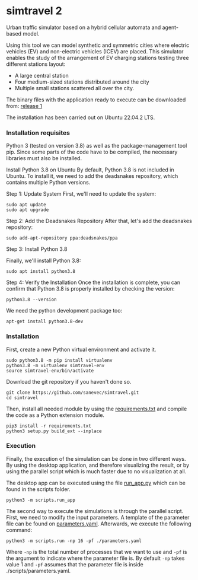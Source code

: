 # simtravel 2
Urban traffic simulator based on a hybrid cellular automata and agent-based model.

Using this tool we can model synthetic and symmetric cities where electric vehicles (EV) and non-electric vehicles (ICEV) are placed. This simulator enables the study of the arrangement of EV charging stations testing three different stations layout:

* A large central station
* Four medium-sized stations distributed around the city
* Multiple small stations scattered all over the city.

The binary files with the application ready to execute can be downloaded from: [release 1](https://github.com/amarogs/simtravel/releases/tag/1.0)

The installation has been carried out on Ubuntu 22.04.2 LTS.

### Installation requisites
Python 3 (tested on version 3.8) as well as the package-management tool pip. Since some parts of the code have to be compiled, the necessary libraries must also be installed.

Install Python 3.8 on Ubuntu
By default, Python 3.8 is not included in Ubuntu. To install it, we need to add the deadsnakes repository, which contains multiple Python versions.

Step 1: Update System
First, we'll need to update the system:

```
sudo apt update
sudo apt upgrade
```

Step 2: Add the Deadsnakes Repository
After that, let's add the deadsnakes repository:

```
sudo add-apt-repository ppa:deadsnakes/ppa
```


Step 3: Install Python 3.8

Finally, we'll install Python 3.8:

```
sudo apt install python3.8
```

Step 4: Verify the Installation
Once the installation is complete, you can confirm that Python 3.8 is properly installed by checking the version:

```
python3.8 --version
```

We need the python development package too:

```
apt-get install python3.8-dev
```

### Installation
First, create a new Python virtual environment and activate it.


```
sudo python3.8 -m pip install virtualenv
python3.8 -m virtualenv simtravel-env
source simtravel-env/bin/activate
```

Download the git repository if you haven't done so.

```
git clone https://github.com/sanevec/simtravel.git
cd simtravel
```

Then, install all needed module by using the [requirements.txt](./requirements.txt) and compile the code as a Python extension module.

```
pip3 install -r requirements.txt
python3 setup.py build_ext --inplace
```

### Execution
Finally, the execution of the simulation can be done in two different ways. By using the desktop application, and therefore visualizing the result, or by using the parallel script which is much faster due to no visualization at all.

The desktop app can be executed using the file [run_app.py](./scripts/run_app.py) which can be found in the scripts folder.


```
python3 -m scripts.run_app
```

The second way to execute the simulations is through the parallel script. 
First, we need to modify the input parameters. A template of the parameter file can be found on [parameters.yaml](./scripts/parameters.yaml). 
Afterwards, we execute the following command:

```
python3 -m scripts.run -np 16 -pf ./parameters.yaml
```

Where `-np` is the total number of processes that we want to use and `-pf` is the argument to indicate where the parameter file is. 
By default `-np` takes value 1 and `-pf` assumes that the parameter file is inside ./scripts/parameters.yaml.
